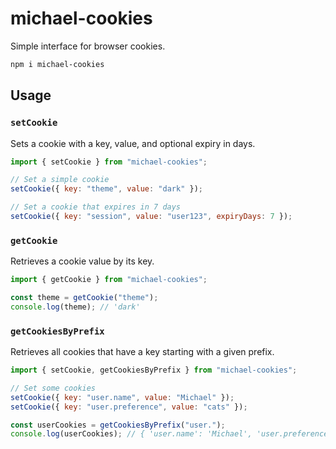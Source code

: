 # michael-cookies

Simple interface for browser cookies.

```bash
npm i michael-cookies
```

## Usage

### `setCookie`

Sets a cookie with a key, value, and optional expiry in days.

```javascript
import { setCookie } from "michael-cookies";

// Set a simple cookie
setCookie({ key: "theme", value: "dark" });

// Set a cookie that expires in 7 days
setCookie({ key: "session", value: "user123", expiryDays: 7 });
```

### `getCookie`

Retrieves a cookie value by its key.

```javascript
import { getCookie } from "michael-cookies";

const theme = getCookie("theme");
console.log(theme); // 'dark'
```

### `getCookiesByPrefix`

Retrieves all cookies that have a key starting with a given prefix.

```javascript
import { setCookie, getCookiesByPrefix } from "michael-cookies";

// Set some cookies
setCookie({ key: "user.name", value: "Michael" });
setCookie({ key: "user.preference", value: "cats" });

const userCookies = getCookiesByPrefix("user.");
console.log(userCookies); // { 'user.name': 'Michael', 'user.preference': 'cats' }
```
